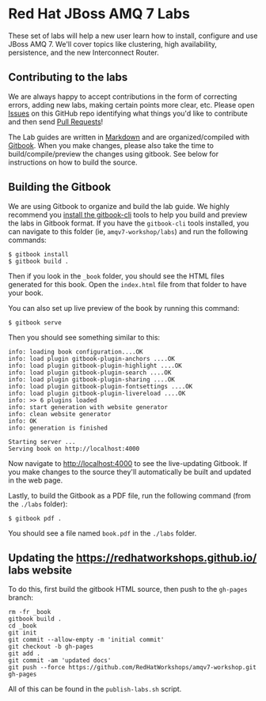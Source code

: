 # Red Hat JBoss AMQ 7 Labs

These set of labs will help a new user learn how to install, configure and use JBoss AMQ 7. We'll cover topics like clustering, high availability, persistence, and the new Interconnect Router. 

## Contributing to the labs

We are always happy to accept contributions in the form of correcting errors, adding new labs, making certain points more clear, etc. Please open [Issues](https://github.com/RedHatWorkshops/amqv7-workshop/issues) on this GitHub repo identifying what things you'd like to contribute and then send [Pull Requests](https://github.com/RedHatWorkshops/amqv7-workshop/pulls)!

The Lab guides are written in [Markdown](https://daringfireball.net/projects/markdown/syntax) and are organized/compiled with [Gitbook](https://www.gitbook.com). When you make changes, please also take the time to build/compile/preview the changes using gitbook. See below for instructions on how to build the source.

## Building the Gitbook 
We are using Gitbook to organize and build the lab guide. We highly recommend you [install the gitbook-cli](https://github.com/GitbookIO/gitbook-cli) tools to help you build and preview the labs in Gitbook format. If you have the `gitbook-cli` tools installed, you can navigate to this folder (ie, `amqv7-workshop/labs`) and run the following commands:


    $ gitbook install
    $ gitbook build .

Then if you look in the `_book` folder, you should see the HTML files generated for this book. Open the `index.html` file from that folder to have your book. 

You can also set up live preview of the book by running this command:

    $ gitbook serve

Then you should see something similar to this:

```
info: loading book configuration....OK 
info: load plugin gitbook-plugin-anchors ....OK 
info: load plugin gitbook-plugin-highlight ....OK 
info: load plugin gitbook-plugin-search ....OK 
info: load plugin gitbook-plugin-sharing ....OK 
info: load plugin gitbook-plugin-fontsettings ....OK 
info: load plugin gitbook-plugin-livereload ....OK 
info: >> 6 plugins loaded 
info: start generation with website generator 
info: clean website generator
info: OK 
info: generation is finished 

Starting server ...
Serving book on http://localhost:4000
```

Now navigate to [http://localhost:4000](http://localhost:4000) to see the live-updating Gitbook. If you make changes to the source they'll automatically be built and updated in the web page.


Lastly, to build the Gitbook as a PDF file, run the following command (from the `./labs` folder):

    $ gitbook pdf . 

You should see a file named `book.pdf` in the `./labs` folder.
  
  
## Updating the https://redhatworkshops.github.io/ labs website
 
To do this, first build the gitbook HTML source, then push to the `gh-pages` branch:
 
    rm -fr _book
    gitbook build .
    cd _book
    git init 
    git commit --allow-empty -m 'initial commit'
    git checkout -b gh-pages
    git add .
    git commit -am 'updated docs'
    git push --force https://github.com/RedHatWorkshops/amqv7-workshop.git gh-pages
     
All of this can be found in the `publish-labs.sh` script.
    